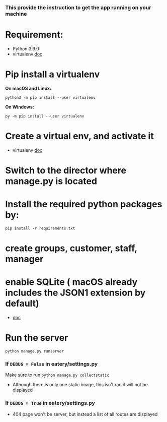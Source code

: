 ### This provide the instruction to get the app running on your machine

# Requirement: 
- Python 3.9.0
- virtualenv [doc](https://packaging.python.org/guides/installing-using-pip-and-virtual-environments/)

# Pip install a virtualenv
**On macOS and Linux:**

`python3 -m pip install --user virtualenv`

**On Windows:**

`py -m pip install --user virtualenv`


# Create a virtual env, and activate it
- virtualenv [doc](https://packaging.python.org/guides/installing-using-pip-and-virtual-environments/)
# Switch to the director where manage.py is located
# Install the required python packages by: 
`pip install -r requirements.txt`


# create groups, customer, staff, manager

# enable SQLite ( macOS already includes the JSON1 extension by default)
- [doc](https://code.djangoproject.com/wiki/JSON1Extension)


# Run the server 
`python manage.py runserver`

### If `DEBUG = False` in eatery/settings.py
Make sure to run `python manage.py collectstatic`
- Although there is only one static image, this isn't ran it will not be displayed

### If `DEBUG = True` in eatery/settings.py
- 404 page won't be server, but instead a list of all routes are displayed